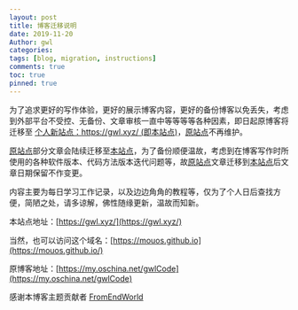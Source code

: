 ```yaml
---
layout: post
title: 博客迁移说明
date: 2019-11-20
Author: gwl
categories: 
tags: [blog, migration, instructions]
comments: true
toc: true
pinned: true
---
```


为了追求更好的写作体验，更好的展示博客内容，更好的备份博客以免丢失，考虑到外部平台不受控、无备份、文章审核一直中等等等等各种因素，即日起原博客将迁移至 [个人新站点：https://gwl.xyz/ (即本站点)](https://gwl.xyz/)，[原站点](https://my.oschina.net/gwlCode)不再维护。

[原站点](https://my.oschina.net/gwlCode)部分文章会陆续迁移至[本站点](http://gwl.xyz/)，为了备份顺便温故，考虑到在博客写作时所使用的各种软件版本、代码方法版本迭代问题等，故[原站点](https://my.oschina.net/gwlCode)文章迁移到[本站点](http://gwl.xyz/)后文章日期保留不作变更。

内容主要为每日学习工作记录，以及边边角角的教程等，仅为了个人日后查找方便，简陋之处，请多谅解，佛性随缘更新，温故而知新。

本站点地址：[https://gwl.xyz/](https://gwl.xyz/)

当然，也可以访问这个域名：[https://mouos.github.io](https://mouos.github.io/)

原博客地址：[https://my.oschina.net/gwlCode](https://my.oschina.net/gwlCode)

感谢本博客主题贡献者 [FromEndWorld](https://github.com/FromEndWorld/LOFFER)

